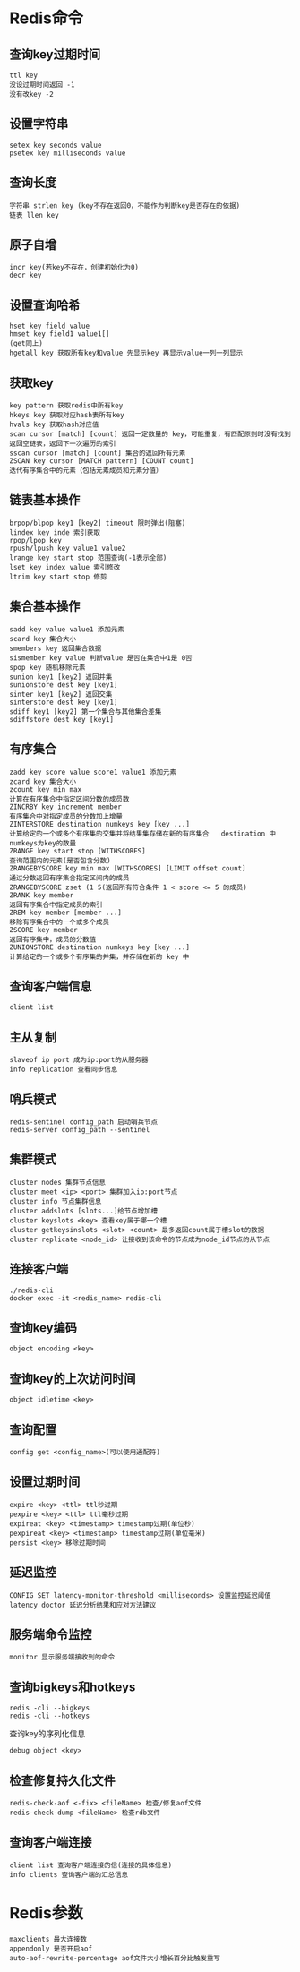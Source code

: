 # Redis命令

## 查询key过期时间

```redis
ttl key  
没设过期时间返回 -1   
没有改key -2
```

## 设置字符串

```redis
setex key seconds value  
psetex key milliseconds value   
```

## 查询长度

```redis
字符串 strlen key (key不存在返回0，不能作为判断key是否存在的依据)   
链表 llen key
```

## 原子自增

```redis
incr key(若key不存在，创建初始化为0)  
decr key
```

## 设置查询哈希

```redis
hset key field value   
hmset key field1 value1[]  
(get同上)   
hgetall key 获取所有key和value 先显示key 再显示value一列一列显示
```

## 获取key

```redis
key pattern 获取redis中所有key   
hkeys key 获取对应hash表所有key   
hvals key 获取hash对应值  
scan cursor [match] [count] 返回一定数量的 key，可能重复，有匹配原则时没有找到返回空链表，返回下一次遍历的索引   
sscan cursor [match] [count] 集合的返回所有元素  
ZSCAN key cursor [MATCH pattern] [COUNT count]  
迭代有序集合中的元素（包括元素成员和元素分值） 
```

## 链表基本操作

```redis
brpop/blpop key1 [key2] timeout 限时弹出(阻塞)  
lindex key inde 索引获取  
rpop/lpop key  
rpush/lpush key value1 value2  
lrange key start stop 范围查询(-1表示全部)  
lset key index value 索引修改  
ltrim key start stop 修剪  
```

## 集合基本操作

```redis
sadd key value value1 添加元素  
scard key 集合大小  
smembers key 返回集合数据  
sismember key value 判断value 是否在集合中1是 0否  
spop key 随机移除元素  
sunion key1 [key2] 返回并集  
sunionstore dest key [key1]   
sinter key1 [key2] 返回交集  
sinterstore dest key [key1]   
sdiff key1 [key2] 第一个集合与其他集合差集  
sdiffstore dest key [key1] 
```

## 有序集合

```redis
zadd key score value score1 value1 添加元素  
zcard key 集合大小  
zcount key min max  
计算在有序集合中指定区间分数的成员数  
ZINCRBY key increment member  
有序集合中对指定成员的分数加上增量  
ZINTERSTORE destination numkeys key [key ...]  
计算给定的一个或多个有序集的交集并将结果集存储在新的有序集合   destination 中 numkeys为key的数量   
ZRANGE key start stop [WITHSCORES]  
查询范围内的元素(是否包含分数)  
ZRANGEBYSCORE key min max [WITHSCORES] [LIMIT offset count]  
通过分数返回有序集合指定区间内的成员  
ZRANGEBYSCORE zset (1 5(返回所有符合条件 1 < score <= 5 的成员)  
ZRANK key member   
返回有序集合中指定成员的索引  
ZREM key member [member ...]  
移除有序集合中的一个或多个成员  
ZSCORE key member  
返回有序集中，成员的分数值  
ZUNIONSTORE destination numkeys key [key ...]  
计算给定的一个或多个有序集的并集，并存储在新的 key 中  
```

## 查询客户端信息

```redis
client list
```

## 主从复制

```redis
slaveof ip port 成为ip:port的从服务器
info replication 查看同步信息
```

## 哨兵模式

```redis
redis-sentinel config_path 启动哨兵节点
redis-server config_path --sentinel
```

## 集群模式

```redis
cluster nodes 集群节点信息
cluster meet <ip> <port> 集群加入ip:port节点
cluster info 节点集群信息
cluster addslots [slots...]给节点增加槽
cluster keyslots <key> 查看key属于哪一个槽
cluster getkeysinslots <slot> <count> 最多返回count属于槽slot的数据
cluster replicate <node_id> 让接收到该命令的节点成为node_id节点的从节点
```

## 连接客户端

```redis
./redis-cli
docker exec -it <redis_name> redis-cli
```

## 查询key编码

```redis
object encoding <key>
```

## 查询key的上次访问时间

```redis
object idletime <key>
```

## 查询配置

```redis
config get <config_name>(可以使用通配符)
```

## 设置过期时间

```redis
expire <key> <ttl> ttl秒过期
pexpire <key> <ttl> ttl毫秒过期
expireat <key> <timestamp> timestamp过期(单位秒)
pexpireat <key> <timestamp> timestamp过期(单位毫米)
persist <key> 移除过期时间
```

## 延迟监控

```redis
CONFIG SET latency-monitor-threshold <milliseconds> 设置监控延迟阈值
latency doctor 延迟分析结果和应对方法建议
```



## 服务端命令监控

```redis
monitor 显示服务端接收到的命令
```


## 查询bigkeys和hotkeys

```redis
redis -cli --bigkeys
redis -cli --hotkeys
```


查询key的序列化信息

```
debug object <key>
```


## 检查修复持久化文件

```
redis-check-aof <-fix> <fileName> 检查/修复aof文件
redis-check-dump <fileName> 检查rdb文件
```

## 查询客户端连接

```redis
client list 查询客户端连接的信(连接的具体信息)
info clients 查询客户端的汇总信息

```


# Redis参数

```
maxclients 最大连接数
appendonly 是否开启aof
auto-aof-rewrite-percentage aof文件大小增长百分比触发重写
```
